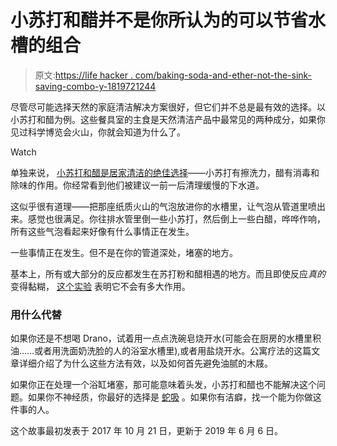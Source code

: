 # 小苏打和醋并不是你所认为的可以节省水槽的组合

> 原文:[https://life hacker . com/baking-soda-and-ether-not-the-sink-saving-combo-y-1819721244](https://lifehacker.com/baking-soda-and-vinegar-are-not-the-sink-saving-combo-y-1819721244)

尽管尽可能选择天然的家庭清洁解决方案很好，但它们并不总是最有效的选择。以小苏打和醋为例。这些餐具室的主食是天然清洁产品中最常见的两种成分，如果你见过科学博览会火山，你就会知道为什么了。

Watch

单独来说， [小苏打和醋是居家清洁的绝佳选择](https://www.rd.com/home/cleaning-organizing/5-best-baking-soda-and-vinegar-cleaning-solutions/)——小苏打有擦洗力，醋有消毒和除味的作用。你经常看到他们被建议一前一后清理缓慢的下水道。

这似乎很有道理——把那座纸质火山的气泡放进你的水槽里，让气泡从管道里喷出来。感觉也很满足。你往排水管里倒一些小苏打，然后倒上一些白醋，哗哗作响，所有这些气泡看起来好像有什么事情正在发生。

一些事情正在发生。但不是在你的管道深处，堵塞的地方。

基本上，所有或大部分的反应都发生在苏打粉和醋相遇的地方。而且即使反应*真的*变得黏糊， [这个实验](https://brendid.com/why-you-should-never-use-baking-soda-and-vinegar-to-clean-clogged-drains/) 表明它不会有多大作用。

### **用什么代替**

如果你还是不想喝 Drano，试着用一点点洗碗皂烧开水(可能会在厨房的水槽里积油……或者用洗面奶洗脸的人的浴室水槽里),或者用盐烧开水。公寓疗法的这篇文章详细介绍了为什么这些方法有效，以及如何首先避免油腻的木屐。

如果你正在处理一个浴缸堵塞，那可能意味着头发，小苏打和醋也不能解决这个问题。如果你不神经质，你最好的选择是 [蛇吸](https://lifehacker.com/make-a-drain-declogger-out-of-a-plastic-bottle-5720779#_ga=2.261352589.1229651257.1508444894-1316224162.1502479853) 。如果你有洁癖，找一个能为你做这件事的人。

这个故事最初发表于 2017 年 10 月 21 日，更新于 2019 年 6 月 6 日。